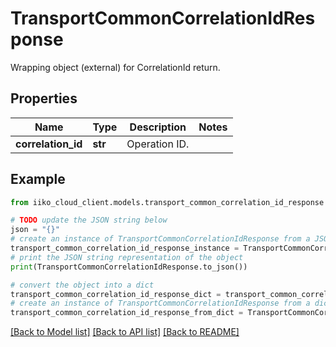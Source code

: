 # TransportCommonCorrelationIdResponse

Wrapping object (external) for CorrelationId return.

## Properties

Name | Type | Description | Notes
------------ | ------------- | ------------- | -------------
**correlation_id** | **str** | Operation ID. | 

## Example

```python
from iiko_cloud_client.models.transport_common_correlation_id_response import TransportCommonCorrelationIdResponse

# TODO update the JSON string below
json = "{}"
# create an instance of TransportCommonCorrelationIdResponse from a JSON string
transport_common_correlation_id_response_instance = TransportCommonCorrelationIdResponse.from_json(json)
# print the JSON string representation of the object
print(TransportCommonCorrelationIdResponse.to_json())

# convert the object into a dict
transport_common_correlation_id_response_dict = transport_common_correlation_id_response_instance.to_dict()
# create an instance of TransportCommonCorrelationIdResponse from a dict
transport_common_correlation_id_response_from_dict = TransportCommonCorrelationIdResponse.from_dict(transport_common_correlation_id_response_dict)
```
[[Back to Model list]](../README.md#documentation-for-models) [[Back to API list]](../README.md#documentation-for-api-endpoints) [[Back to README]](../README.md)


